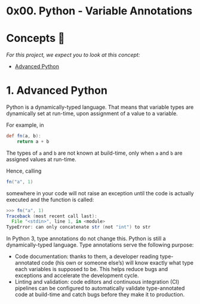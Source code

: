 # 0x00. Python - Variable Annotations
# Concepts 📔
_For this project, we expect you to look at this concept:_

* [Advanced Python](https://intranet.alxswe.com/concepts/554)

# 1. Advanced Python
Python is a dynamically-typed language. That means that variable types are dynamically set at run-time, upon assignment of a value to a variable.

For example, in
```groovy
def fn(a, b):
    return a + b
```
The types of `a` and `b` are not known at build-time, only when `a` and `b` are assigned values at run-time.

Hence, calling
```groovy
fn("a", 1)
```
somewhere in your code will not raise an exception until the code is actually executed and the function is called:
```groovy
>>> fn("a", 1)
Traceback (most recent call last):
  File "<stdin>", line 1, in <module>
TypeError: can only concatenate str (not "int") to str
```
In Python 3, type annotations do not change this. Python is still a dynamically-typed language. Type annotations serve the following purpose:

* Code documentation: thanks to them, a developer reading type-annotated code (his own or someone else’s) will know exactly what type each variables is supposed to be. This helps reduce bugs and exceptions and accelerate the development cycle.
* Linting and validation: code editors and continuous integration (CI) pipelines can be configured to automatically validate type-annotated code at build-time and catch bugs before they make it to production.




























































































